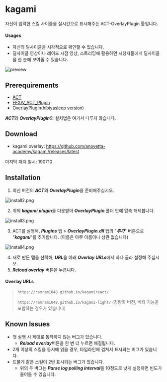 # kagami

자신이 입력한 스킬 사이클을 실시간으로 표시해주는 ACT-OverlayPlugin 툴입니다.



#### Usages

- 자신의 딜사이클을 시각적으로 확인할 수 있습니다.
- 딜사이클 영상이나 레이드 시점 영상, 스트리밍에 활용하면 시청자들에게 딜사이클을 한 눈에 보여줄 수 있습니다.

![preview](./mdimages/preview.gif)





## Prerequirements

- [ACT](http://advancedcombattracker.com/download.php)
- [FFXIV_ACT_Plugin](https://github.com/ravahn/FFXIV_ACT_Plugin/releases/latest)
- [OverlayPlugin(hibiyasleep version)](https://github.com/hibiyasleep/OverlayPlugin/releases/latest)

***ACT***와 ***OverlayPlugin***의 설치법은 여기서 다루지 않습니다. 





## Download

- kagami overlay: <https://github.com/anoyetta-academy/kagami/releases/latest>

마지막 패치 일시: 190710





## Installation

1. 최신 버전의 ***ACT***와 ***OverlayPlugin***을 준비해주십시오.



![install2.png](./mdimages/install2.png)

2. 위의 ***kagami plugin***을 다운받아 ***OverlayPlugin*** 폴더 안에 압축 해제합니다.



![install3.png](./mdimages/install3.png)

3. ACT를 실행해, ***Plugins*** 탭 > ***OverlayPlugin.dll*** 탭의 "***추가***" 버튼으로 "***kagami***"를 추가합니다. (이름은 아무 이름이나 상관 없습니다)



![install4.png](./mdimages/install4.png)

4. 새로 만든 탭을 선택해, ***URL***을 아래 ***Overlay URLs***에서 하나 골라 설정해 주십시오.
5. ***Reload overlay*** 버튼을 누릅니다.



#### Overlay URLs

> `https://ramram1048.github.io/kagamireact/`
>
> `https://ramram1048.github.io/kagami-light/`
> (경량화 버전, 베타 기능을 포함하는 경우가 있습니다)





## Known Issues

- 첫 실행 시 제대로 동작하지 않는 버그가 있습니다. 
  - ***Reload overlay***버튼을 한 번 더 누르면 해결됩니다. 
- 2개 이상의 스킬을 동시에 읽을 경우, 타임라인에 겹쳐서 표시되는 버그가 있습니다.
- 드물게 같은 스킬이 2번 표시되는 버그가 있습니다.
  - 위의 두 버그는 ***Parse log polling interval***을 10정도로 낮게 설정하면 빈도가 줄어들 수 있습니다.
